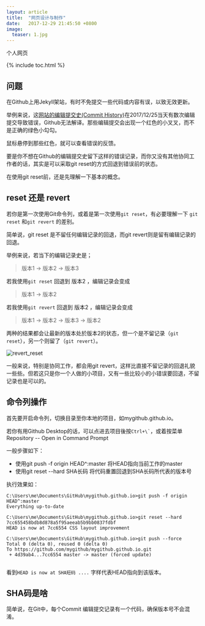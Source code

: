 ```yaml
---
layout: article
title:  "网页设计与制作"
date:   2017-12-29 21:45:50 +0800
image:
  teaser: 1.jpg
---
```


个人网页

{% include toc.html %}

## 问题

在Github上用Jekyll架站，有时不免提交一些代码或内容有误，以致无效更新。

举例来说，这[网站的编辑提交史(Commit History)](https://github.com/hanteng/mygithub.github.io/commits/master)在2017/12/25当天有数次编辑提交导致错误，Github无法解译。那些编辑提交会出现一个红色的小叉叉，而不是正确的绿色小勾勾。

鼠标悬停到那些红色，就可以查看错误的反馈。

要是你不想在Github的编辑提交史留下这样的错误记录，而你又没有其他协同工作者的话，其实是可以采取git reset的方式回退到错误前的状态。

在使用git reset前，还是先理解一下基本的概念。

## reset 还是 revert 

若你是第一次使用Git命令列，或着是第一次使用```git reset```，有必要理解一下 ```git reset``` 和```git revert``` 的差别。

简单说，git reset 是不留任何编辑记录的回退，而git revert则是留有编辑记录的回退。

举例来说，若当下的编辑记录史是；

> 版本1  →  版本2   →  版本3

若我使用```git reset``` 回退到 版本2 ，编辑记录会变成

> 版本1  →  版本2

若我使用```git revert``` 回退到 版本2 ，编辑记录会变成

> 版本1  →  版本2   →  版本3  →  版本2 

两种的结果都会让最新的版本处於版本2的状态，但一个是不留记录（```git reset```），另一个则留了（```git revert```）。

![revert_reset](https://alexdiliberto.com/talks/all-things-git/img/revert_reset.png)

一般来说，特别是协同工作，都会用git revert，这样比直接不留记录的回退礼貌一些些。但若这只是你一个人做的小项目，又有一些比较小的小错误要回退，不留记录也是可以的。

## 命令列操作
首先要开启命令列，切换目录至你本地的项目，如mygithub.github.io。

若你有用Github Desktop的话，可以点进去项目後按``` Ctrl+\` ```，或着按菜单Repository -- Open in Command Prompt

一般步骤如下：
- 使用git push -f origin HEAD^:master 将HEAD指向当前工作的master
- 使用git reset --hard SHA长码 将代码重置回退到SHA长码所代表的版本号

执行效果如：
<pre class="highlight"><code>C:\Users\me\Documents\GitHub\mygithub.github.io>git push -f origin HEAD^:master
Everything up-to-date

C:\Users\me\Documents\GitHub\mygithub.github.io>git reset --hard 7cc655458bdb8d878a5f95aeeab5b9bb0837fdbf
HEAD is now at 7cc6554 CSS layout improvement

C:\Users\me\Documents\GitHub\mygithub.github.io>git push --force
Total 0 (delta 0), reused 0 (delta 0)
To https://github.com/mygithub/mygithub.github.io.git
 + 4d39ab4...7cc6554 master -> master (forced update)

</code></pre>

看到```HEAD is now at SHA短码 ....``` 字样代表HEAD指向到该版本。

## SHA码是啥

简单说，在Git中，每个Commit 编辑提交记录有一个代码，确保版本号不会混淆。
